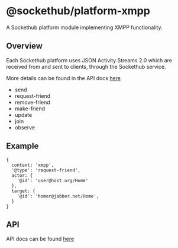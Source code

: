 # @sockethub/platform-xmpp

A Sockethub platform module implementing XMPP functionality.

## Overview

Each Sockethub platform uses JSON Activity Streams 2.0 which are received from and sent to clients,
through the Sockethub service.

More details can be found in the API docs [here](API.md)

* send
* request-friend
* remove-friend
* make-friend
* update
* join
* observe

## Example

```
{
  context: 'xmpp',
  '@type': 'request-friend',
  actor: {
    '@id': 'user@host.org/Home'
  },
  target: {
    '@id': 'homer@jabber.net/Home',
  }
}
```

## API

API docs can be found [here](API.md)
